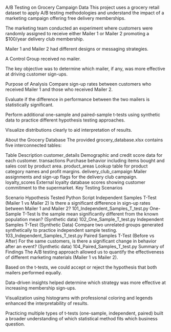 A/B Testing on Grocery Campaign Data
This project uses a grocery retail dataset to apply A/B testing methodologies and understand the impact of a marketing campaign offering free delivery memberships.

The marketing team conducted an experiment where customers were randomly assigned to receive either Mailer 1 or Mailer 2 promoting a $100/year delivery club membership.

Mailer 1 and Mailer 2 had different designs or messaging strategies.

A Control Group received no mailer.

The key objective was to determine which mailer, if any, was more effective at driving customer sign-ups.

Purpose of Analysis
Compare sign-up rates between customers who received Mailer 1 and those who received Mailer 2.

Evaluate if the difference in performance between the two mailers is statistically significant.

Perform additional one-sample and paired-sample t-tests using synthetic data to practice different hypothesis testing approaches.

Visualize distributions clearly to aid interpretation of results.

About the Grocery Database
The provided grocery_database.xlsx contains five interconnected tables:


Table	Description
customer_details	Demographic and credit score data for each customer.
transactions	Purchase behavior including items bought and sales cost by product area.
product_areas	Lookup table for product category names and profit margins.
delivery_club_campaign	Mailer assignments and sign-up flags for the delivery club campaign.
loyalty_scores	External loyalty database scores showing customer commitment to the supermarket.
Key Testing Scenarios

Scenario	Hypothesis Tested	Python Script
Independent Samples T-Test (Mailer 1 vs Mailer 2)	Is there a significant difference in sign-up rates between Mailer 1 and Mailer 2?	101_Independent_Samples_T_test.py
One-Sample T-Test	Is the sample mean significantly different from the known population mean? (Synthetic data)	102_One_Sample_T_test.py
Independent Samples T-Test (Synthetic Data)	Compare two unrelated groups generated synthetically to practice independent sample testing.	103_Independent_Samples_T_test.py
Paired Samples T-Test (Before vs After)	For the same customers, is there a significant change in behavior after an event? (Synthetic data)	104_Paired_Samples_T_test.py
 Summary of Findings
The A/B testing approach allowed us to quantify the effectiveness of different marketing materials (Mailer 1 vs Mailer 2).

Based on the t-tests, we could accept or reject the hypothesis that both mailers performed equally.

Data-driven insights helped determine which strategy was more effective at increasing membership sign-ups.

Visualization using histograms with professional coloring and legends enhanced the interpretability of results.

Practicing multiple types of t-tests (one-sample, independent, paired) built a broader understanding of which statistical method fits which business question.
